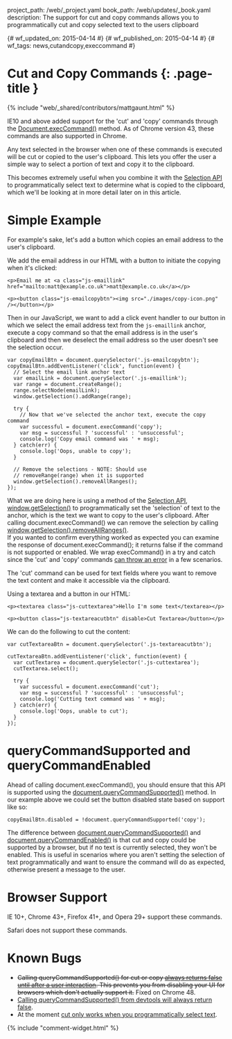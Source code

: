 project_path: /web/_project.yaml
book_path: /web/updates/_book.yaml
description: The support for cut and copy commands allows you to programmatically cut and copy selected text to the users clipboard

{# wf_updated_on: 2015-04-14 #}
{# wf_published_on: 2015-04-14 #}
{# wf_tags: news,cutandcopy,execcommand #}

# Cut and Copy Commands {: .page-title }

{% include "web/_shared/contributors/mattgaunt.html" %}



IE10 and above added support for the 'cut' and 'copy' commands through the
[Document.execCommand()](https://www.google.com/url?q=https%3A%2F%2Fdeveloper.mozilla.org%2Fen-US%2Fdocs%2FWeb%2FAPI%2FDocument%2FexecCommand&sa=D&sntz=1&usg=AFQjCNGXS6fCPqMRGr1_NECYZuxIOyVURg)
method. As of Chrome version 43, these commands are also supported in Chrome.

Any text selected in the browser when one of these commands is executed will be
cut or copied to the user's clipboard. This lets you offer the user a simple way
to select a portion of text and copy it to the clipboard.

This becomes extremely useful when you combine it with the [Selection
API](https://developer.mozilla.org/en-US/docs/Web/API/Selection) to
programmatically select text to determine what is copied to the clipboard, which
we'll be looking at in more detail later on in this article.

# Simple Example

For example's sake, let's add a button which copies an email address to the
user's clipboard.

We add the email address in our HTML with a button to initiate the copying when it's clicked:


    <p>Email me at <a class="js-emaillink" href="mailto:matt@example.co.uk">matt@example.co.uk</a></p>
    
    <p><button class="js-emailcopybtn"><img src="./images/copy-icon.png" /></button></p>
    

Then in our JavaScript, we want to add a click event handler to our button in
which we select the email address text from the `js-emaillink` anchor, execute a copy
command so that the email address is in the user's clipboard and then we
deselect the email address so the user doesn't see the selection occur.


    var copyEmailBtn = document.querySelector('.js-emailcopybtn');  
    copyEmailBtn.addEventListener('click', function(event) {  
      // Select the email link anchor text  
      var emailLink = document.querySelector('.js-emaillink');  
      var range = document.createRange();  
      range.selectNode(emailLink);  
      window.getSelection().addRange(range);  
    
      try {  
        // Now that we've selected the anchor text, execute the copy command  
        var successful = document.execCommand('copy');  
        var msg = successful ? 'successful' : 'unsuccessful';  
        console.log('Copy email command was ' + msg);  
      } catch(err) {  
        console.log('Oops, unable to copy');  
      }  
    
      // Remove the selections - NOTE: Should use
      // removeRange(range) when it is supported  
      window.getSelection().removeAllRanges();  
    });
    

What we are doing here is using a method of the [Selection
API](https://developer.mozilla.org/en-US/docs/Web/API/Selection),
[window.getSelection()](https://developer.mozilla.org/en-US/docs/Web/API/Window/getSelection)
to programmatically set the 'selection' of text to the anchor, which is the text we
want to copy to the user's clipboard. After calling document.execCommand() we
can remove the selection by calling
[window.getSelection().removeAllRanges()](https://developer.mozilla.org/en-US/docs/Web/API/Selection/removeAllRanges).  
If you wanted to confirm everything worked as expected you can examine the
response of document.execCommand(); it returns false if the command is not
supported or enabled. We wrap execCommand() in a try and catch since the 'cut'
and 'copy' commands [can throw an
error](https://dvcs.w3.org/hg/editing/raw-file/tip/editing.html#the-copy-command)
in a few scenarios.

The 'cut' command can be used for text fields where you want to remove the text
content and make it accessible via the clipboard.

Using a textarea and a button in our HTML:


    <p><textarea class="js-cuttextarea">Hello I'm some text</textarea></p>
    
    <p><button class="js-textareacutbtn" disable>Cut Textarea</button></p>
    

We can do the following to cut the content:


    var cutTextareaBtn = document.querySelector('.js-textareacutbtn');
    
    cutTextareaBtn.addEventListener('click', function(event) {  
      var cutTextarea = document.querySelector('.js-cuttextarea');  
      cutTextarea.select();
    
      try {  
        var successful = document.execCommand('cut');  
        var msg = successful ? 'successful' : 'unsuccessful';  
        console.log('Cutting text command was ' + msg);  
      } catch(err) {  
        console.log('Oops, unable to cut');  
      }  
    });
    

# queryCommandSupported and queryCommandEnabled

Ahead of calling document.execCommand(), you should ensure that this API is
supported using the
[document.queryCommandSupported()](https://developer.mozilla.org/en-US/docs/Web/API/Document/queryCommandSupported)
method. In our example above we could set the button disabled state based on
support like so:


    copyEmailBtn.disabled = !document.queryCommandSupported('copy');
    

The difference between
[document.queryCommandSupported()](https://dvcs.w3.org/hg/editing/raw-file/tip/editing.html#querycommandsupported())
and
[document.queryCommandEnabled()](https://dvcs.w3.org/hg/editing/raw-file/tip/editing.html#querycommandenabled())
is that cut and copy could be supported by a browser, but if no text is currently selected, they won't be enabled. This is useful in scenarios where you aren't
setting the selection of text programmatically and want to ensure the command
will do as expected, otherwise present a message to the user.

# Browser Support

IE 10+, Chrome 43+, Firefox 41+, and Opera 29+ support these commands.

Safari does not support these commands.

# Known Bugs

* ~~Calling queryCommandSupported() for cut or copy [always returns false until after a user interaction](//crbug.com/476508). This prevents you from disabling your UI for browsers which don't actually support it.~~ Fixed on Chrome 48.
* [Calling queryCommandSupported() from devtools will always return
  false](//crbug.com/475868).
* At the moment [cut only works when you programmatically select
  text](//crbug.com/476848).


{% include "comment-widget.html" %}
